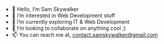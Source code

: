 - 👋 Hello, I’m Sam Skywalker
- 👀 I’m interested in Web Development stuff
- 🌱 I’m currently exploring IT & Web Development
- 💞️ I’m looking to collaborate on anything cool ;)
- 📫 You can reach me at, contact.samskywalker@gmail.com

<!---
skywalkerSam/skywalkerSam is a ✨ special ✨ repository because its `README.md` (this file) appears on your GitHub profile.
You can click the Preview link to take a look at your changes.
--->
